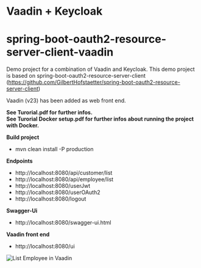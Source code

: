 # Vaadin + Keycloak
# spring-boot-oauth2-resource-server-client-vaadin
Demo project for a combination of Vaadin and Keycloak.
This demo project is based on spring-boot-oauth2-resource-server-client (https://github.com/GilbertHofstaetter/spring-boot-oauth2-resource-server-client)

Vaadin (v23) has been added as web front end.

**See Turorial.pdf for further infos.** \
**See Turorial Docker setup.pdf for further infos about running the project with Docker.**

**Build project**

* mvn clean install -P production

**Endpoints**

* http://localhost:8080/api/customer/list
* http://localhost:8080/api/employee/list
* http://localhost:8080/userJwt
* http://localhost:8080/userOAuth2
* http://localhost:8080/logout

**Swagger-Ui**

* http://localhost:8080/swagger-ui.html

**Vaadin front end**

* http://localhost:8080/ui

![List Employee in Vaadin](https://github.com/GilbertHofstaetter/spring-boot-oauth2-resource-server-client-vaadin/blob/main/Employee_Vaadin.png)


